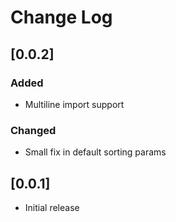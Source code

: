 # Change Log

## [0.0.2]

### Added

- Multiline import support

### Changed

- Small fix in default sorting params

## [0.0.1]

- Initial release
